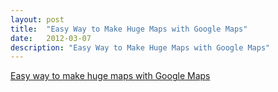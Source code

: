 ```yaml
---
layout: post
title:  "Easy Way to Make Huge Maps with Google Maps"
date:   2012-03-07
description: "Easy Way to Make Huge Maps with Google Maps"
---
```


[Easy way to make huge maps with Google Maps](http://www.metacafe.com/watch/1073912/google_maps_hack_how_to_save_large_maps/)